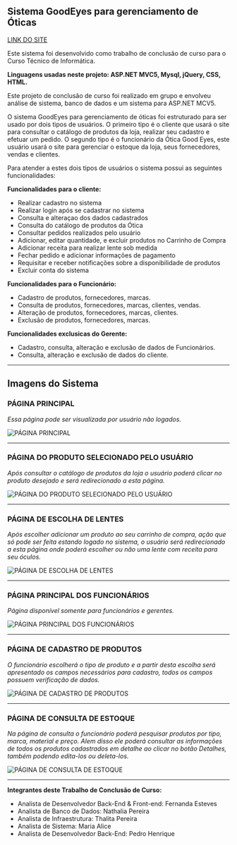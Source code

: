 ## Sistema GoodEyes para gerenciamento de Óticas 
[LINK DO SITE]()


Este sistema foi desenvolvido como trabalho de conclusão de curso para o Curso Técnico de Informática.

**Linguagens usadas neste projeto: ASP.NET MVC5, Mysql, jQuery, CSS, HTML.**

Este projeto de conclusão de curso foi realizado em grupo e envolveu análise de sistema, banco de dados e um sistema para ASP.NET MCV5. 

O sistema GoodEyes para gerenciamento de óticas foi estruturado para ser usado por dois tipos de usuários. O primeiro tipo é o cliente que usará o site para consultar o catálogo de produtos da loja, realizar seu cadastro e efetuar um pedido. O segundo tipo é o funcionário da Ótica Good Eyes, este usuário usará o site para gerenciar o estoque da loja, seus fornecedores, vendas e clientes.

Para atender a estes dois tipos de usuários o sistema possui as seguintes funcionalidades:


**Funcionalidades para o cliente:**
*  Realizar cadastro no sistema
*  Realizar login após se cadastrar no sistema
*  Consulta e alteraçao dos dados cadastrados 
*  Consulta do catálogo de produtos da Ótica
*  Consultar pedidos realizados pelo usuário
*  Adicionar, editar quantidade, e excluir produtos no Carrinho de Compra
*  Adicionar receita para realizar lente sob medida 
*  Fechar pedido e adicionar informações de pagamento
*  Requisitar e receber notificações sobre a disponibilidade de produtos
*  Excluir conta do sistema



**Funcionalidades para o Funcionário:**
*  Cadastro de produtos, fornecedores, marcas. 
*  Consulta de produtos, fornecedores, marcas, clientes, vendas. 
*  Alteração de produtos, fornecedores, marcas, clientes. 
*  Exclusão de produtos, fornecedores, marcas. 



**Funcionalidades exclusicas do Gerente:**
*  Cadastro, consulta, alteração e exclusão de dados de Funcionários.
*  Consulta, alteração e exclusão de dados do cliente.

 
---

## Imagens do Sistema

### PÁGINA PRINCIPAL
*Essa página pode ser visualizada por usuário não logados.*

![PÁGINA PRINCIPAL](https://github.com/esteves-esta/sistema-goodeyes/blob/master/telasDoSistema/PAG%201%20PRINCIPAL.jpg "PÁGINA PRINCIPAL")

---
### PÁGINA DO PRODUTO SELECIONADO PELO USUÁRIO 
*Após consultar o catálogo de produtos da loja o usuário poderá clicar no produto desejado e será redirecionado a esta página.*

![PÁGINA DO PRODUTO SELECIONADO PELO USUÁRIO](https://github.com/esteves-esta/sistema-goodeyes/blob/master/telasDoSistema/PAG%209%20PRODUTO.png "PÁGINA DO PRODUTO SELECIONADO PELO USUÁRIO")

---
### PÁGINA DE ESCOLHA DE LENTES
*Após escolher adicionar um produto ao seu carrinho de compra, ação que só pode ser feita estando logado no sistema, o usuário será redirecionado a esta página onde poderá escolher ou não uma lente com receita para seu óculos.*

![PÁGINA DE ESCOLHA DE LENTES](https://github.com/esteves-esta/sistema-goodeyes/blob/master/telasDoSistema/PAG%2010%20LENTES.png "PÁGINA DE ESCOLHA DE LENTES")

---
### PÁGINA PRINCIPAL DOS FUNCIONÁRIOS
*Página disponível somente para funcionários e gerentes.*

![PÁGINA PRINCIPAL DOS FUNCIONÁRIOS](https://github.com/esteves-esta/sistema-goodeyes/blob/master/telasDoSistema/PAG%2014%20PRINCIPAL%20FUNCIONARIO.png "PÁGINA PRINCIPAL DOS FUNCIONÁRIOS")

---
### PÁGINA DE CADASTRO DE PRODUTOS
*O funcionário escolherá o tipo de produto e a partir desta escolha será apresentado os campos necessários para cadastro, todos os campos possuem verificação de dados.*

![PÁGINA DE CADASTRO DE PRODUTOS](https://github.com/esteves-esta/sistema-goodeyes/blob/master/telasDoSistema/PAG%2019%20CAD%20PRODUTO.png "PÁGINA DE CADASTRO DE PRODUTOS")

---

### PÁGINA DE CONSULTA DE ESTOQUE
*Na página de consulta o funcionário poderá pesquisar produtos por tipo, marca, material e preço. Alem disso ele poderá consultar as informações de todos os produtos cadastrados em detalhe ao clicar no botão Detalhes, também podendo edita-los ou deleta-los.*

![PÁGINA DE CONSULTA DE ESTOQUE](https://github.com/esteves-esta/sistema-goodeyes/blob/master/telasDoSistema/PAG%2022%20CONSULTA%20PRODUTO.png "PÁGINA DE CONSULTA DE ESTOQUE")

--- 

**Integrantes deste Trabalho de Conclusão de Curso:**
*  Analista de Desenvolvedor Back-End & Front-end: Fernanda Esteves 
*  Analista de Banco de Dados: Nathalia Pereira 
*  Analista de Infraestrutura: Thalita Pereira 
*  Analista de Sistema: Maria Alice 
*  Analista de Desenvolvedor Back-End: Pedro Henrique
